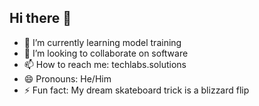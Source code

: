 ## Hi there 👋

- 🌱 I’m currently learning model training
- 👯 I’m looking to collaborate on software
- 📫 How to reach me: techlabs.solutions
- 😄 Pronouns: He/Him
- ⚡ Fun fact: My dream skateboard trick is a blizzard flip
